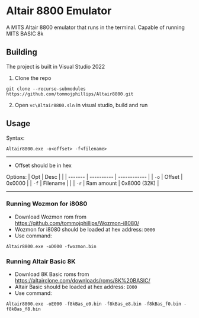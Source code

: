 # Altair 8800 Emulator

A MITS Altair 8800 emulator that runs in the terminal. Capable of running MITS BASIC 8k

## Building

The project is built in Visual Studio 2022
 
 1. Clone the repo

```
git clone --recurse-submodules https://github.com/tommojphillips/Altair8800.git
```

 2. Open `vc\Altair8800.sln`  in visual studio, build and run


 ## Usage
 
  Syntax:
 ```
 Altair8800.exe -o<offset> -f<filename>
 ```
 ---

  - Offset should be in hex

 Options:
 | Opt     |  Desc      |              |
 | ------- | ---------- | ------------ |
 | `-o`    | Offset     | 0x0000       |
 | `-f`    | Filename   |              |
 | `-r`    | Ram amount | 0x8000 (32K) |

 ---

### Running Wozmon for i8080
 - Download Wozmon rom from https://github.com/tommojphillips/Wozmon-i8080/
 - Wozmon for i8080 should be loaded at hex address: `D000`
 - Use command:
 ```
 Altair8800.exe -oD000 -fwozmon.bin
 ```

### Running Altair Basic 8K
 - Download 8K Basic roms from https://altairclone.com/downloads/roms/8K%20BASIC/
 - Altair Basic should be loaded at hex address: `E000`
 - Use command:
 ```
 Altair8800.exe -oE000 -f8kBas_e0.bin -f8kBas_e8.bin -f8kBas_f0.bin -f8kBas_f8.bin
 ```
